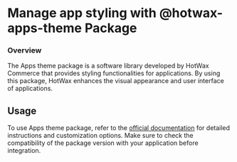 # Manage app styling with @hotwax-apps-theme Package

### Overview

The Apps theme package is a software library developed by HotWax Commerce that provides styling functionalities for applications. By using this package, HotWax enhances the visual appearance and user interface of applications.

## Usage

To use  Apps theme package, refer to the [official documentation](https://www.papaparse.com/docs) for detailed instructions and customization options. Make sure to check the compatibility of the package version with your application before integration.
